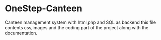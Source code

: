 # OneStep-Canteen
Canteen management system with html,php and SQL as backend
this file contents css,images and the coding part of the project along with the documentation.
